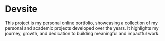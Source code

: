 # Devsite
 This project is my personal online portfolio, showcasing a collection of my personal and academic projects developed over the years. It highlights my journey, growth, and dedication to building meaningful and impactful work.
